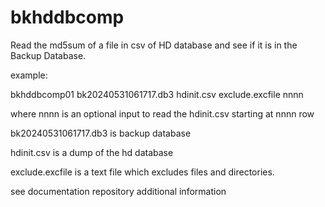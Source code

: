 # bkhddbcomp
Read the md5sum of a file in csv of HD database and see if it is in the Backup Database.

example:

bkhddbcomp01 bk20240531061717.db3 hdinit.csv exclude.excfile nnnn

   where nnnn is an optional input to read the hdinit.csv starting at nnnn row

bk20240531061717.db3 is backup database 

hdinit.csv is a dump of the hd database

exclude.excfile is a text file which excludes files and directories.

see documentation repository additional information
